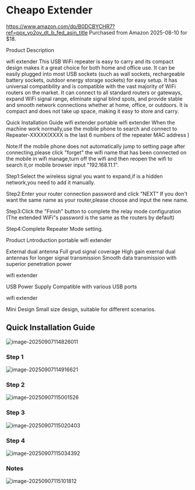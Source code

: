 # Cheapo Extender

<https://www.amazon.com/dp/B0DCBYCHR7?ref=ppx_yo2ov_dt_b_fed_asin_title> Purchased from Amazon 2025-08-10 for $18.

Product Description

wifi extender
This USB WiFi repeater is easy to carry and its compact design makes it a great choice for both home and office use. It can be easily plugged into most USB sockets (such as wall sockets, rechargeable battery sockets, outdoor energy storage sockets) for easy setup. It has universal compatibility and is compatible with the vast majority of WiFi routers on the market. It can connect to all standard routers or gateways, expand WiFi signal range, eliminate signal blind spots, and provide stable and smooth network connections whether at home, office, or outdoors. It is compact and does not take up space, making it easy to store and carry.

Quick Installation Guide
wifi extender
portable wifi extender
When the machine work normally,use the mobile phone to search and connect to Repeater-XXXXX(XXXX is the last 6 numbers of the repeater MAC address )

Note:If the mobile phone does not automatically jump to setting page after connecting,please click "forget" the wifi name that has been connected on the mobile in wifi manage,turn off the wifi and then reopen the wifi to search it,or mobile browser input "192.168.11.1".

Step1:Select the wireless signal you want to expand,if is a hidden network,you need to add it manually.

Step2:Enter your router connection password and click "NEXT" If you don't want the same name as your router,please choose and input the new name.

Step3:Click the "Finish" button to complete the relay mode configuration (The extended WiFi"s password is the same as the routers by default)

Step4:Complete Repeater Mode setting.

Product Lntroduction
portable wifi extender

External dual antenna Full grud signal coverage
High gain exernal dual antennas for longer signal transmission Smooth data transmission with superior penetration power

wifi extender

USB Power Supply
Compatible with various USB ports

wifi extender

Mini Design
Small size design, suitable for different scenarios.

## Quick Installation Guide

![image-20250907114826011](images/image-20250907114826011.png)

### Step 1

![image-20250907114916621](images/image-20250907114916621.png)

### Step 2

![image-20250907115001526](images/image-20250907115001526.png)

### Step 3

![image-20250907115020403](images/image-20250907115020403.png)

### Step 4

![image-20250907115034392](images/image-20250907115034392.png)

### Notes

![image-20250907115101812](images/image-20250907115101812.png)
